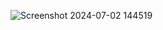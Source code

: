 ![Screenshot 2024-07-02 144519](https://github.com/Nikh-17/Sales-Data-Analysis/assets/174308057/4de3a964-dbfe-41e6-a807-11c264bc6981)
